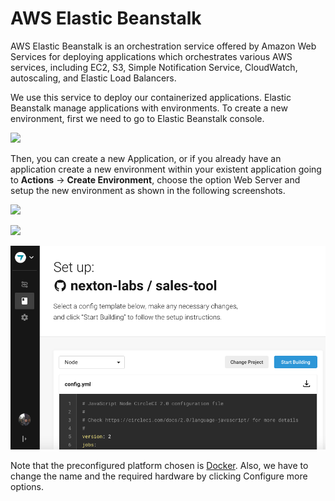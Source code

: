 # AWS Elastic Beanstalk

AWS Elastic Beanstalk is an orchestration service offered by Amazon Web Services for deploying applications which orchestrates various AWS services, including EC2, S3, Simple Notification Service, CloudWatch, autoscaling, and Elastic Load Balancers.

We use this service to deploy our containerized applications. Elastic Beanstalk manage applications with environments. To create a new environment, first we need to go to Elastic Beanstalk console.

![](https://github.com/nexton-labs/docs/tree/7da9da3c16b52046e57271ac9f6e8f9c76f282e1/.gitbook/assets/image%20%2812%29.png)

Then, you can create a new Application, or if you already have an application create a new environment within your existent application going to **Actions** -&gt; **Create Environment**, choose the option Web Server and setup the new environment as shown in the following screenshots.

![](https://github.com/nexton-labs/docs/tree/7da9da3c16b52046e57271ac9f6e8f9c76f282e1/.gitbook/assets/image%20%2822%29.png)

![](https://lh4.googleusercontent.com/VJrS44WjT9KZk_KIvCQupif6vkAkNp_qAJHBbL5xMihhUsr_Sd8-YEswQ5MglRel8Z7TCHjhht6XRif_q_iDSbfzb-cRlFDEfunYO-1rj2OHdhDLxjDZ7M6AgOUWCK8zOD4jlR9WQgrKaRCQxA)

![](../../.gitbook/assets/image%20%285%29.png)

Note that the preconfigured platform chosen is [Docker](https://www.docker.com/). Also, we have to change the name and the required hardware by clicking Configure more options.

